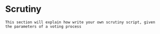 # Scrutiny

`This section will explain how write your own scrutiny script, given the parameters of a voting process`